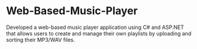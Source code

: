 # Web-Based-Music-Player
Developed a web-based music player application using C# and ASP.NET that allows users to create and manage their own playlists by uploading and sorting their MP3/WAV files.
